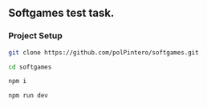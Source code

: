 ## Softgames test task.
### Project Setup

```sh
git clone https://github.com/polPintero/softgames.git
```

```sh
cd softgames
```
```sh
npm i
```
```sh
npm run dev

```
